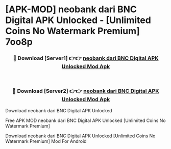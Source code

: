 # [APK-MOD] neobank dari BNC Digital APK Unlocked - [Unlimited Coins No Watermark Premium] 7oo8p



<div align="center">
<h3>🔴 Download [Server1] 👉👉 <a href="https://momento.my/?title=neobank_dari_BNC_Digital_APK_Unlocked">neobank dari BNC Digital APK Unlocked Mod Apk</a></h3><br>

<h3>🔴 Download [Server2] 👉👉 <a href="https://momento.my/?title=neobank_dari_BNC_Digital_APK_Unlocked">neobank dari BNC Digital APK Unlocked Mod Apk</a></h3>
</div>



Download neobank dari BNC Digital APK Unlocked 

Free APK MOD neobank dari BNC Digital APK Unlocked [Unlimited Coins No Watermark Premium]

Download neobank dari BNC Digital APK Unlocked [Unlimited Coins No Watermark Premium] Mod For Android

